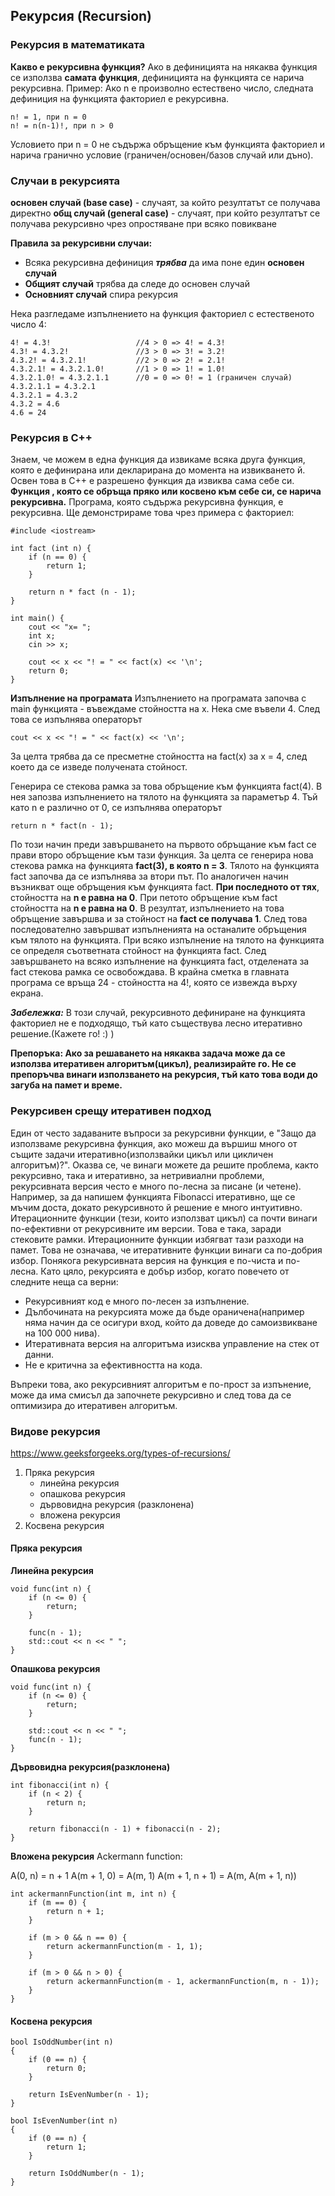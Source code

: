 ## Рекурсия (Recursion)

### Рекурсия в математиката
**Какво е рекурсивна функция?**
Ако в дефиницията на някаква функция се използва **самата функция**, дефиницията на функцията се нарича рекурсивна.
Пример: Ако n е произволно естествено число, следната дефиниция на функцията факториел е рекурсивна.
```
n! = 1, при n = 0
n! = n(n-1)!, при n > 0
```
Условието при n = 0 не съдържа обръщение към функцията факториел и нарича гранично условие (граничен/основен/базов случай или дъно).

### Случаи в рекурсията
**основен случай (base case)** - случаят, за който резултатът се получава директно
**общ случай (general case)** - случаят, при който резултатът се получава рекурсивно чрез опростяване при всяко повикване

**Правила за рекурсивни случаи:**
- Всяка рекурсивна дефиниция ***трябва*** да има поне един **основен случай**
- **Общият случай** трябва да следе до основен случай
- **Основният случай** спира рекурсия

Нека разгледаме изпълнението на функция факториел с естественото число 4:
```
4! = 4.3!                   //4 > 0 => 4! = 4.3!
4.3! = 4.3.2!               //3 > 0 => 3! = 3.2!
4.3.2! = 4.3.2.1!           //2 > 0 => 2! = 2.1!
4.3.2.1! = 4.3.2.1.0!       //1 > 0 => 1! = 1.0!
4.3.2.1.0! = 4.3.2.1.1      //0 = 0 => 0! = 1 (граничен случай)
4.3.2.1.1 = 4.3.2.1
4.3.2.1 = 4.3.2
4.3.2 = 4.6
4.6 = 24
```

### Рекурсия в C++
Знаем, че можем в една функция да извикаме всяка друга функция, която е дефинирана или декларирана до момента на извикването й. Освен това в С++ е разрешено функция да извиква сама себе си. **Функция , която се обръща пряко или косвено към себе си, се нарича рекурсивна.** Програма, която съдържа рекурсивна функция, е рекурсивна. Ще демонстрираме това чрез примера с факториел:
```
#include <iostream>

int fact (int n) {
    if (n == 0) {
        return 1;
    }

    return n * fact (n - 1);
}

int main() {
    cout << "x= ";  
	int x;  
	cin >> x;  
	
	cout << x << "! = " << fact(x) << '\n';  
	return 0; 
}
```

**Изпълнение на програмата**
Изпълнението на програмата започва с main функцията - въвеждаме стойността на х. Нека сме въвели 4. След това се изпълнява операторът
```
cout << x << "! = " << fact(x) << '\n';  
```

За целта трябва да се пресметне стойността на fact(x) за х = 4, след което да се изведе получената стойност.

Генерира се стекова рамка за това обръщение към функцията fact(4). В нея запозва изпълнението на тялото на функцията за параметър 4.
Тъй като n е различно от 0, се изпълнява операторът
```
return n * fact(n - 1);
```

По този начин преди завършването на първото обръщание към fact се прави второ обръщение към тази функция. За целта се генерира нова стекова рамка на функцията **fact(3), в която n = 3**. Тялото на функцията fact започва да се изпълнява за втори път. По аналогичен начин възникват още обръщения към функцията fact. **При последното от тях**, стойността на **n е равна на 0**.
При петото обръщение към fact стойността на **n е равна на 0**. В резултат, изпълнението на това обръщение завършва и за стойност на **fact се получава 1**.
След това последователно завършват изпълненията на останалите обръщения към тялото на функцията. При всяко изпълнение на тялото на функцията се определя съответната стойност на функцията fact. След завършването на всяко изпълнение на функцията fact, отделената за fact стекова рамка се освобождава. В крайна сметка в главната програма се връща 24 - стойността на 4!, която се извежда върху екрана.

***Забележка:***
В този случай, рекурсивното дефиниране на функцията факториел не е подходящо, тъй като съществува лесно итеративно решение.(Кажете го! :) )

**Препоръка: Ако за решаването на някаква задача може да се използва итеративен алгоритъм(цикъл), реализирайте го. Не се препоръчва винаги използването на рекурсия, тъй като това води до загуба на памет и време.**

### Рекурсивен срещу итеративен подход
Един от често задаваните въпроси за рекурсивни функции, е "Защо да използваме рекурсивна функция, ако можеш да вършиш много от същите задачи итеративно(използвайки цикъл или цикличен алгоритъм)?". Оказва се, че винаги можете да решите проблема, както рекурсивно, така и итеративно, за нетривиални проблеми, рекурсивната версия често е много по-лесна за писане (и четене). Например, за да напишем функцията Fibonacci итеративно, ще се мъчим доста, докато рекурсивното й решение е много интуитивно. Итерационните функции (тези, които използват цикъл) са почти винаги по-ефективни от рекурсивните им версии. Това е така, заради стековите рамки. Итерационните функции избягват тази разходи на памет. Това не означава, че итеративните функции винаги са по-добрия избор. Понякога рекурсивната версия на функция е по-чиста и по-лесна. Като цяло, рекурсията е добър избор, когато повечето от следните неща са верни:
- Рекурсивният код е много по-лесен за изпълнение.
- Дълбочината на рекурсията може да бъде ораничена(например няма начин да се осигури вход, който да доведе до самоизвикване на 100 000 нива).
- Итеративната версия на алгоритъма изисква управление на стек от данни.
- Не е критична за ефективността на кода.

Въпреки това, ако рекурсивният алгоритъм е по-прост за изпънение, може да има смисъл да започнете рекурсивно и след това да се оптимизира до итеративен алгоритъм.

### Видове рекурсия
https://www.geeksforgeeks.org/types-of-recursions/
1. Пряка рекурсия
    - линейна рекурсия
    - опашкова рекурсия
    - дървовидна рекурсия (разклонена)
    - вложена рекурсия
2. Косвена рекурсия

#### Пряка рекурсия
**Линейна рекурсия**
```
void func(int n) {
    if (n <= 0) {
        return;
    }

    func(n - 1);
    std::cout << n << " ";
}
```

**Опашкова рекурсия**
```
void func(int n) {
    if (n <= 0) {
        return;
    }

    std::cout << n << " ";
    func(n - 1);
}
```

**Дървовидна рекурсия(разклонена)**
```
int fibonacci(int n) {
    if (n < 2) {
        return n;
    }

    return fibonacci(n - 1) + fibonacci(n - 2);
}
```

**Вложена рекурсия**
Ackermann function:

A(0, n)         = n + 1
A(m + 1, 0)     = A(m, 1)
A(m + 1, n + 1) = A(m, A(m + 1, n))

```
int ackermannFunction(int m, int n) {
    if (m == 0) {
        return n + 1;
    }

    if (m > 0 && n == 0) {
        return ackermannFunction(m - 1, 1);
    }

    if (m > 0 && n > 0) {
        return ackermannFunction(m - 1, ackermannFunction(m, n - 1));
    }
}
```

#### Косвена рекурсия
```
bool IsOddNumber(int n)
{
	if (0 == n) {
        return 0;
    }
	
	return IsEvenNumber(n - 1);
}

bool IsEvenNumber(int n)
{
	if (0 == n) {
        return 1;
    }
	
	return IsOddNumber(n - 1);
}
```





